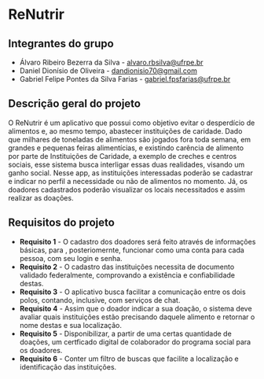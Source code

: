 # ReNutrir

## Integrantes do grupo
 * Álvaro Ribeiro Bezerra da Silva - alvaro.rbsilva@ufrpe.br
 * Daniel Dionísio de Oliveira - dandionisio70@gmail.com
 * Gabriel Felipe Pontes da Silva Farias - gabriel.fpsfarias@ufrpe.br

## Descrição geral do projeto
O ReNutrir é um aplicativo que possui como objetivo evitar o desperdício de alimentos e, ao mesmo tempo, abastecer instituições de caridade. 
Dado que milhares de toneladas de alimentos são jogados fora toda semana, em grandes e pequenas feiras alimentícias, e existindo carência de alimento por parte de Instituições de Caridade, a exemplo de creches e centros sociais, esse sistema busca interligar essas duas realidades, visando um ganho social. Nesse app, as instituições interessadas poderão se cadastrar e indicar no perfil a necessidade ou não de alimentos no momento. Já, os doadores cadastrados poderão visualizar os locais necessitados e assim realizar as doações.

## Requisitos do projeto
* **Requisito 1** - O cadastro dos doadores será feito através de informações básicas, para , posteriomernte, funcionar como uma conta para cada pessoa, com seu login e senha.
* **Requisito 2** - O cadastro das instituições necessita de documento validado federalmente, comprovando a existência e confiabilidade destas.
* **Requisito 3** - O aplicativo busca facilitar a comunicação entre os dois polos, contando, inclusive, com serviços de chat.
* **Requisito 4** - Assim que o doador indicar a sua doação, o sistema deve avaliar quais instituições estão precisando daquele alimento e retornar o nome destas e sua localização.
* **Requisito 5** - Disponibilizar, a partir de uma certas quantidade de doações, um certficado digital de colaborador do programa social para os doadores.
* **Requisito 6** - Conter um filtro de buscas que facilite a localização e identificação das instituições.


